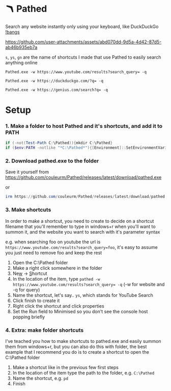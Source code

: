 # 🪃 Pathed

Search any website instantly only using your keyboard, like DuckDuckGo [!bangs](https://duckduckgo.com/bangs)

https://github.com/user-attachments/assets/abd070dd-9d5a-4d42-87d5-ab46b935eb7a

`s`, `ys`, `gn` are the name of shortcuts I made that use Pathed to easily search anything online


`Pathed.exe -w https://www.youtube.com/results?search_query= -q`

`Pathed.exe -w https://duckduckgo.com/?q= -q`

`Pathed.exe -w https://genius.com/search?q= -q`

# Setup

### 1. Make a folder to host Pathed and it's shortcuts, and add it to PATH

```PowerShell
if (-not(Test-Path C:\Pathed)){mkdir C:\Pathed}
if ($env:PATH -notlike "*C:\Pathed*"){[Environment]::SetEnvironmentVariable("Path", $env:PATH + ";C:\Pathed", "Machine")}
```

### 2. Download pathed.exe to the folder

Save it yourself from https://github.com/couleurm/Pathed/releases/latest/download/pathed.exe

or
```PowerShell
irm https://github.com/couleurm/Pathed/releases/latest/download/pathed.exe -out C:\Pathed\Pathed.exe
```

### 3. Make shortcuts

In order to make a shortcut, you need to create to decide on a shortcut filename that you'll remember to type in windows+r when you'll want to summon it, and the website you want to search with it's parameter syntax

e.g. when searching foo on youtube the url is `https://www.youtube.com/results?search_query=foo`, it's easy to assume you just need to remove foo and keep the rest

1. Open the C:\Pathed folder
2. Make a right click somewhere in the folder
3. Ne<u>w</u> -> <u>S</u>hortcut
4. In the location of the item, type `pathed -w https://www.youtube.com/results?search_query= -q` (-w for website and -q for query)
5. Name the shortcut, let's say.. `ys`, which stands for YouTube Search
6. Click finish to create it
7. Right click the shortcut and click properties
8. Set the Run field to Minimised so you don't see the console host popping briefly

### 4. Extra: make folder shortcuts

I've teached you how to make shortcuts to pathed.exe and easily summon them from windows+r, but you can also do this with folder, the best example that I recommend you do is to create a shortcut to open the C:\Pathed folder

1. Make a shortcut like in the previous few first steps
2. In the location of the item type the path to the folder, e.g. `C:\Pathed`
3. Name the shortcut, e.g. `pd`
4. Finish
